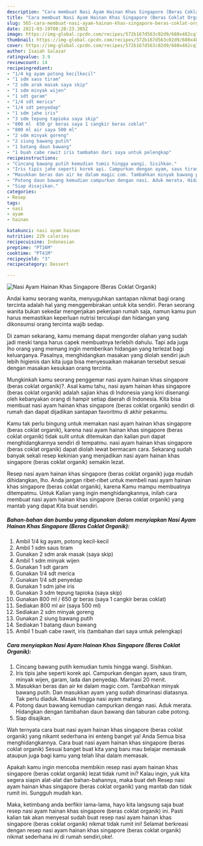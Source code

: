 ```yaml
---
description: "Cara membuat Nasi Ayam Hainan Khas Singapore (Beras Coklat Organik) yang enak Untuk Jualan"
title: "Cara membuat Nasi Ayam Hainan Khas Singapore (Beras Coklat Organik) yang enak Untuk Jualan"
slug: 565-cara-membuat-nasi-ayam-hainan-khas-singapore-beras-coklat-organik-yang-enak-untuk-jualan
date: 2021-03-19T08:28:23.385Z
image: https://img-global.cpcdn.com/recipes/572b167d563c02d9/680x482cq70/nasi-ayam-hainan-khas-singapore-beras-coklat-organik-foto-resep-utama.jpg
thumbnail: https://img-global.cpcdn.com/recipes/572b167d563c02d9/680x482cq70/nasi-ayam-hainan-khas-singapore-beras-coklat-organik-foto-resep-utama.jpg
cover: https://img-global.cpcdn.com/recipes/572b167d563c02d9/680x482cq70/nasi-ayam-hainan-khas-singapore-beras-coklat-organik-foto-resep-utama.jpg
author: Isaiah Salazar
ratingvalue: 3.9
reviewcount: 14
recipeingredient:
- "1/4 kg ayam potong kecilkecil"
- "1 sdm saus tiram"
- "2 sdm arak masak saya skip"
- "1 sdm minyak wijen"
- "1 sdt garam"
- "1/4 sdt merica"
- "1/4 sdt penyedap"
- "1 sdm jahe iris"
- "3 sdm tepung tapioka saya skip"
- "800 ml  650 gr beras saya 1 cangkir beras coklat"
- "800 ml air saya 500 ml"
- "2 sdm minyak goreng"
- "2 siung bawang putih"
- "1 batang daun bawang"
- "1 buah cabe rawit iris tambahan dari saya untuk pelengkap"
recipeinstructions:
- "Cincang bawang putih kemudian tumis hingga wangi. Sisihkan."
- "Iris tipis jahe seperti korek api. Campurkan dengan ayam, saus tiram, minyak wijen, garam, lada dan penyedap. Marinasi 20 menit."
- "Masukkan beras dan air ke dalam magic com. Tambahkan minyak bawang putih. Dan masukkan ayam yang sudah dimarinasi diatasnya. Tak perlu diaduk. Masak hingga nasi ayam matang."
- "Potong daun bawang kemudian campurkan dengan nasi. Aduk merata. Hidangkan dengan tambahan daun bawang dan taburan cabe potong."
- "Siap disajikan."
categories:
- Resep
tags:
- nasi
- ayam
- hainan

katakunci: nasi ayam hainan 
nutrition: 229 calories
recipecuisine: Indonesian
preptime: "PT16M"
cooktime: "PT41M"
recipeyield: "3"
recipecategory: Dessert

---
```



![Nasi Ayam Hainan Khas Singapore (Beras Coklat Organik)](https://img-global.cpcdn.com/recipes/572b167d563c02d9/680x482cq70/nasi-ayam-hainan-khas-singapore-beras-coklat-organik-foto-resep-utama.jpg)

Andai kamu seorang wanita, menyuguhkan santapan nikmat bagi orang tercinta adalah hal yang menggembirakan untuk kita sendiri. Peran seorang  wanita bukan sekedar mengerjakan pekerjaan rumah saja, namun kamu pun harus memastikan keperluan nutrisi tercukupi dan hidangan yang dikonsumsi orang tercinta wajib sedap.

Di zaman  sekarang, kamu memang dapat mengorder olahan yang sudah jadi meski tanpa harus capek membuatnya terlebih dahulu. Tapi ada juga lho orang yang memang ingin memberikan hidangan yang terlezat bagi keluarganya. Pasalnya, menghidangkan masakan yang diolah sendiri jauh lebih higienis dan kita juga bisa menyesuaikan makanan tersebut sesuai dengan masakan kesukaan orang tercinta. 



Mungkinkah kamu seorang penggemar nasi ayam hainan khas singapore (beras coklat organik)?. Asal kamu tahu, nasi ayam hainan khas singapore (beras coklat organik) adalah sajian khas di Indonesia yang kini disenangi oleh kebanyakan orang di hampir setiap daerah di Indonesia. Kita bisa membuat nasi ayam hainan khas singapore (beras coklat organik) sendiri di rumah dan dapat dijadikan santapan favoritmu di akhir pekanmu.

Kamu tak perlu bingung untuk memakan nasi ayam hainan khas singapore (beras coklat organik), karena nasi ayam hainan khas singapore (beras coklat organik) tidak sulit untuk ditemukan dan kalian pun dapat menghidangkannya sendiri di tempatmu. nasi ayam hainan khas singapore (beras coklat organik) dapat diolah lewat bermacam cara. Sekarang sudah banyak sekali resep kekinian yang menjadikan nasi ayam hainan khas singapore (beras coklat organik) semakin lezat.

Resep nasi ayam hainan khas singapore (beras coklat organik) juga mudah dihidangkan, lho. Anda jangan ribet-ribet untuk membeli nasi ayam hainan khas singapore (beras coklat organik), karena Kamu mampu membuatnya ditempatmu. Untuk Kalian yang ingin menghidangkannya, inilah cara membuat nasi ayam hainan khas singapore (beras coklat organik) yang mantab yang dapat Kita buat sendiri.

<!--inarticleads1-->

##### Bahan-bahan dan bumbu yang digunakan dalam menyiapkan Nasi Ayam Hainan Khas Singapore (Beras Coklat Organik):

1. Ambil 1/4 kg ayam, potong kecil-kecil
1. Ambil 1 sdm saus tiram
1. Gunakan 2 sdm arak masak (saya skip)
1. Ambil 1 sdm minyak wijen
1. Gunakan 1 sdt garam
1. Gunakan 1/4 sdt merica
1. Gunakan 1/4 sdt penyedap
1. Gunakan 1 sdm jahe iris
1. Gunakan 3 sdm tepung tapioka (saya skip)
1. Gunakan 800 ml / 650 gr beras (saya 1 cangkir beras coklat)
1. Sediakan 800 ml air (saya 500 ml)
1. Sediakan 2 sdm minyak goreng
1. Gunakan 2 siung bawang putih
1. Sediakan 1 batang daun bawang
1. Ambil 1 buah cabe rawit, iris (tambahan dari saya untuk pelengkap)




<!--inarticleads2-->

##### Cara menyiapkan Nasi Ayam Hainan Khas Singapore (Beras Coklat Organik):

1. Cincang bawang putih kemudian tumis hingga wangi. Sisihkan.
1. Iris tipis jahe seperti korek api. Campurkan dengan ayam, saus tiram, minyak wijen, garam, lada dan penyedap. Marinasi 20 menit.
1. Masukkan beras dan air ke dalam magic com. Tambahkan minyak bawang putih. Dan masukkan ayam yang sudah dimarinasi diatasnya. Tak perlu diaduk. Masak hingga nasi ayam matang.
1. Potong daun bawang kemudian campurkan dengan nasi. Aduk merata. Hidangkan dengan tambahan daun bawang dan taburan cabe potong.
1. Siap disajikan.




Wah ternyata cara buat nasi ayam hainan khas singapore (beras coklat organik) yang nikamt sederhana ini enteng banget ya! Anda Semua bisa menghidangkannya. Cara buat nasi ayam hainan khas singapore (beras coklat organik) Sesuai banget buat kita yang baru mau belajar memasak ataupun juga bagi kamu yang telah lihai dalam memasak.

Apakah kamu ingin mencoba membikin resep nasi ayam hainan khas singapore (beras coklat organik) lezat tidak rumit ini? Kalau ingin, yuk kita segera siapin alat-alat dan bahan-bahannya, maka buat deh Resep nasi ayam hainan khas singapore (beras coklat organik) yang mantab dan tidak rumit ini. Sungguh mudah kan. 

Maka, ketimbang anda berfikir lama-lama, hayo kita langsung saja buat resep nasi ayam hainan khas singapore (beras coklat organik) ini. Pasti kalian tak akan menyesal sudah buat resep nasi ayam hainan khas singapore (beras coklat organik) nikmat tidak rumit ini! Selamat berkreasi dengan resep nasi ayam hainan khas singapore (beras coklat organik) nikmat sederhana ini di rumah sendiri,oke!.

